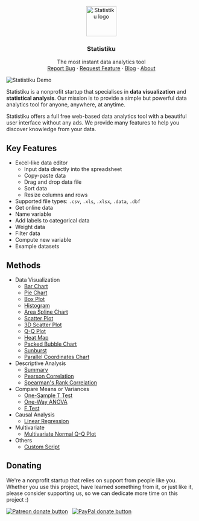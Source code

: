 <p align="center">
  <a href="https://statistiku.com/">
    <img src="https://statistiku.com/img/statistiku-icon.png" alt="Statistiku logo" height="80">
  </a>
</p>

<h3 align="center">Statistiku</h3>

<p align="center">
  The most instant data analytics tool
  <br>
  <a href="https://github.com/statistiku/statistiku/issues/new">Report Bug</a>
  ·
  <a href="https://github.com/statistiku/statistiku/issues/new?labels=feature">Request Feature</a>
  ·
  <a href="https://medium.com/@statistiku">Blog</a>
  ·
  <a href="https://statistiku.com/about/">About</a>
</p>

<img src="https://statistiku.com/img/statistiku-insight.gif" alt="Statistiku Demo">

Statistiku is a nonprofit startup that specialises in **data visualization** and **statistical analysis**. Our mission is to provide a simple but powerful data analytics tool for anyone, anywhere, at anytime.

Statistiku offers a full free web-based data analytics tool with a beautiful user interface without any ads. We provide many features to help you discover knowledge from your data.

## Key Features

* Excel-like data editor
  - Input data directly into the spreadsheet
  - Copy-paste data
  - Drag and drop data file
  - Sort data
  - Resize columns and rows
* Supported file types: `.csv`, `.xls`, `.xlsx`, `.data`, `.dbf`
* Get online data
* Name variable
* Add labels to categorical data
* Weight data
* Filter data
* Compute new variable
* Example datasets

## Methods

* Data Visualization
  - [Bar Chart](https://statistiku.com/documentation/data-analysis/visualization/bar-chart)
  - [Pie Chart](https://statistiku.com/documentation/data-analysis/visualization/pie-chart)
  - [Box Plot](https://statistiku.com/documentation/data-analysis/visualization/boxplot)
  - [Histogram](https://statistiku.com/documentation/data-analysis/visualization/histogram)
  - [Area Spline Chart](https://statistiku.com/documentation/data-analysis/visualization/areaspline)
  - [Scatter Plot](https://statistiku.com/documentation/data-analysis/visualization/scatter)
  - [3D Scatter Plot](https://statistiku.com/documentation/data-analysis/visualization/3d-scatter)
  - [Q-Q Plot](https://statistiku.com/documentation/data-analysis/visualization/qqplot)
  - [Heat Map](https://statistiku.com/documentation/data-analysis/visualization/heat-map)
  - [Packed Bubble Chart](https://statistiku.com/documentation/data-analysis/visualization/packed-bubble-chart)
  - [Sunburst](https://statistiku.com/documentation/data-analysis/visualization/sunburst)
  - [Parallel Coordinates Chart](https://statistiku.com/documentation/data-analysis/visualization/parallel-coordinates-chart)
* Descriptive Analysis
  - [Summary](https://statistiku.com/documentation/data-analysis/descriptive/summary)
  - [Pearson Correlation](https://statistiku.com/documentation/data-analysis/descriptive/pearson-correlation)
  - [Spearman\'s Rank Correlation](https://statistiku.com/documentation/data-analysis/descriptive/spearman-correlation)
* Compare Means or Variances
  - [One-Sample T Test](https://statistiku.com/documentation/data-analysis/compare/one-sample-t-test)
  - [One-Way ANOVA](https://statistiku.com/documentation/data-analysis/compare/anova)
  - [F Test](https://statistiku.com/documentation/data-analysis/compare/f-test)
* Causal Analysis
  - [Linear Regression](https://statistiku.com/documentation/data-analysis/causal/regression)
* Multivariate
  - [Multivariate Normal Q-Q Plot](https://statistiku.com/documentation/data-analysis/multivariate/qqplot-multivariate)
* Others
  - [Custom Script](https://statistiku.com/documentation/data-analysis/others/custom-script)

## Donating

We're a nonprofit startup that relies on support from people like you. Whether you use this project, have learned something from it, or just like it, please consider supporting us, so we can dedicate more time on this project :)

<span class="badge-patreon"><a href="https://patreon.com/afifu" title="Donate to this project using Patreon"><img src="https://img.shields.io/badge/Donate-Patreon-orange.svg" alt="Patreon donate button" /></a></span>
&nbsp;
<span class="badge-paypal"><a href="https://paypal.me/afifu" title="Donate to this project using Paypal"><img src="https://img.shields.io/badge/Donate-PayPal-blue.svg" alt="PayPal donate button" /></a></span>
